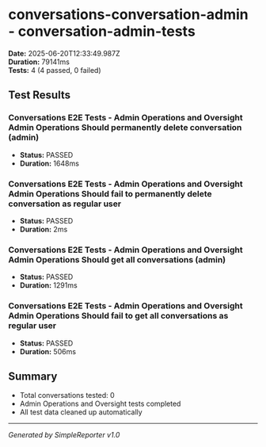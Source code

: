 # conversations-conversation-admin - conversation-admin-tests

**Date:** 2025-06-20T12:33:49.987Z  
**Duration:** 79141ms  
**Tests:** 4 (4 passed, 0 failed)

## Test Results


### Conversations E2E Tests - Admin Operations and Oversight Admin Operations Should permanently delete conversation (admin)
- **Status:** PASSED
- **Duration:** 1648ms



### Conversations E2E Tests - Admin Operations and Oversight Admin Operations Should fail to permanently delete conversation as regular user
- **Status:** PASSED
- **Duration:** 2ms



### Conversations E2E Tests - Admin Operations and Oversight Admin Operations Should get all conversations (admin)
- **Status:** PASSED
- **Duration:** 1291ms



### Conversations E2E Tests - Admin Operations and Oversight Admin Operations Should fail to get all conversations as regular user
- **Status:** PASSED
- **Duration:** 506ms



## Summary

- Total conversations tested: 0
- Admin Operations and Oversight tests completed
- All test data cleaned up automatically

---
*Generated by SimpleReporter v1.0*
